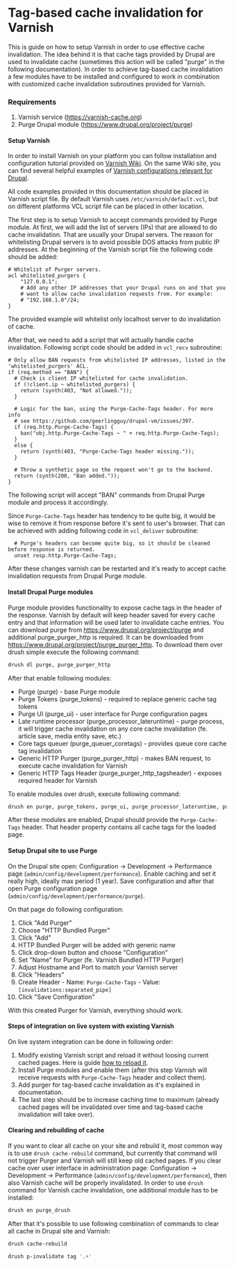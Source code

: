 # Tag-based cache invalidation for Varnish

This is guide on how to setup Varnish in order to use effective cache invalidation. The idea behind it is that cache tags provided by Drupal are used to invalidate cache (sometimes this action will be called "purge" in the following documentation). In order to achieve tag-based cache invalidation a few modules have to be installed and configured to work in combination with customized cache invalidation subroutines provided for Varnish.

### Requirements

1. Varnish service (https://varnish-cache.org)
2. Purge Drupal module (https://www.drupal.org/project/purge)

#### Setup Varnish

In order to install Varnish on your platform you can follow installation and configuration tutorial provided on [Varnish Wiki](https://www.varnish-software.com/wiki/content/tutorials/varnish/varnish_ubuntu.html).
On the same Wiki site, you can find several helpful examples of [Varnish configurations relevant for Drupal](https://www.varnish-software.com/wiki/content/tutorials/drupal/drupal_vcl.html).

All code examples provided in this documentation should be placed in Varnish script file. By default Varnish uses ```/etc/varnish/default.vcl```, but on different platforms VCL script file can be placed in other location.

The first step is to setup Varnish to accept commands provided by Purge module. At first, we will add the list of servers (IPs) that are allowed to do cache invalidation. That are usually your Drupal servers. The reason for whitelisting Drupal servers is to avoid possible DOS attacks from public IP addresses. At the beginning of the Varnish script file the following code should be added:
```varnish
# Whitelist of Purger servers.
acl whitelisted_purgers {
    "127.0.0.1";
    # Add any other IP addresses that your Drupal runs on and that you
    # want to allow cache invalidation requests from. For example:
    # "192.168.1.0"/24;
}
```
The provided example will whitelist only localhost server to do invalidation of cache.

After that, we need to add a script that will actually handle cache invalidation. Following script code should be added in ```vcl_recv``` subroutine:
```varnish
# Only allow BAN requests from whitelisted IP addresses, listed in the 'whitelisted_purgers' ACL.
if (req.method == "BAN") {
  # Check is client IP whitelisted for cache invalidation.
  if (!client.ip ~ whitelisted_purgers) {
    return (synth(403, "Not allowed."));
  }

  # Logic for the ban, using the Purge-Cache-Tags header. For more info
  # see https://github.com/geerlingguy/drupal-vm/issues/397.
  if (req.http.Purge-Cache-Tags) {
    ban("obj.http.Purge-Cache-Tags ~ " + req.http.Purge-Cache-Tags);
  }
  else {
    return (synth(403, "Purge-Cache-Tags header missing."));
  }

  # Throw a synthetic page so the request won't go to the backend.
  return (synth(200, "Ban added."));
}
```
The following script will accept "BAN" commands from Drupal Purge module and process it accordingly.

Since ```Purge-Cache-Tags``` header has tendency to be quite big, it would be wise to remove it from response before it's sent to user's browser. That can be achieved with adding following code in ```vcl_deliver``` subroutine:
```varnish
  # Purge's headers can become quite big, so it should be cleaned before response is returned.
  unset resp.http.Purge-Cache-Tags;
```

After these changes varnish can be restarted and it's ready to accept cache invalidation requests from Drupal Purge module.

#### Install Drupal Purge modules

Purge module provides functionality to expose cache tags in the header of the response. Varnish by default will keep header saved for every cache entry and that information will be used later to invalidate cache entries. You can download purge from https://www.drupal.org/project/purge and additional purge_purger_http is required. It can be downloaded from https://www.drupal.org/project/purge_purger_http. To download them over drush simple execute the following command:
```bash
drush dl purge, purge_purger_http
```

After that enable following modules:
- Purge (purge) - base Purge module
- Purge Tokens (purge_tokens) - required to replace generic cache tag tokens
- Purge UI (purge_ui) - user interface for Purge configuration pages
- Late runtime processor (purge_processor_lateruntime) - purge process, it will trigger cache invalidation on any core cache invalidation (fe. article save, media entity save, etc.)
- Core tags queuer (purge_queuer_coretags) - provides queue core cache tag invalidation
- Generic HTTP Purger (purge_purger_http) - makes BAN request, to execute cache invalidation for Varnish
- Generic HTTP Tags Header (purge_purger_http_tagsheader) - exposes required header for Varnish

To enable modules over drush, execute following command:
```bash
drush en purge, purge_tokens, purge_ui, purge_processor_lateruntime, purge_queuer_coretags, purge_purger_http, purge_purger_http_tagsheader
```

After these modules are enabled, Drupal should provide the ```Purge-Cache-Tags``` header. That header property contains all cache tags for the loaded page.

#### Setup Drupal site to use Purge

On the Drupal site open: Configuration -> Development -> Performance page (```admin/config/development/performance```). Enable caching and set it really high, ideally max period (1 year). Save configuration and after that open Purge configuration page (```admin/config/development/performance/purge```).

On that page do following configuration:
1. Click "Add Purger"
2. Choose "HTTP Bundled Purger"
3. Click "Add"
4. HTTP Bundled Purger will be added with generic name
5. Click drop-down button and choose "Configuration"
6. Set "Name" for Purger (fe. Varnish Bundled HTTP Purger)
7. Adjust Hostname and Port to match your Varnish server
8. Click "Headers"
9. Create Header - Name: ```Purge-Cache-Tags``` - Value: ```[invalidations:separated_pipe]```
10. Click "Save Configuration"

With this created Purger for Varnish, everything should work.

#### Steps of integration on live system with existing Varnish

On live system integration can be done in following order:
1. Modify existing Varnish script and reload it without loosing current cached pages. Here is guide [how to reload it](https://ma.ttias.be/reload-varnish-vcl-without-losing-cache-data).
2. Install Purge modules and enable them (after this step Varnish will receive requests with ```Purge-Cache-Tags``` header and collect them).
3. Add purger for tag-based cache invalidation as it's explained in documentation.
4. The last step should be to increase caching time to maximum (already cached pages will be invalidated over time and tag-based cache invalidation will take over).

#### Clearing and rebuilding of cache

If you want to clear all cache on your site and rebuild it, most common way is to use ```drush cache-rebuild``` command, but currently that command will not trigger Purger and Varnish will still keep old cached pages. If you clear cache over user interface in administration page: Configuration -> Development -> Performance (```admin/config/development/performance```), then also Varnish cache will be properly invalidated.
In order to use ```drush``` command for Varnish cache invalidation, one additional module has to be installed:
```bash
drush en purge_drush
```

After that it's possible to use following combination of commands to clear all cache in Drupal site and Varnish:
```bash
drush cache-rebuild

drush p-invalidate tag '.+'
```
